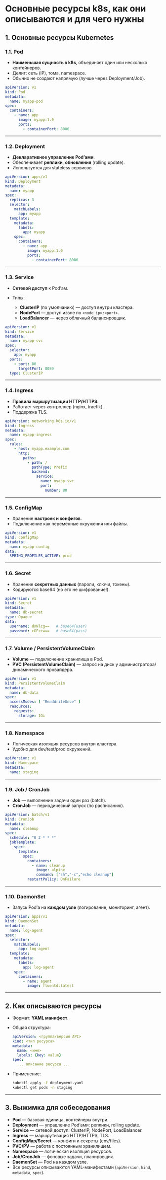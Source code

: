 # Основные ресурсы k8s, как они описываются и для чего нужны

## 1. Основные ресурсы Kubernetes

### 1.1. Pod

* **Наименьшая сущность в k8s**, объединяет один или несколько контейнеров.
* Делит: сеть (IP), тома, namespace.
* Обычно не создают напрямую (лучше через Deployment/Job).

```yaml
apiVersion: v1
kind: Pod
metadata:
  name: myapp-pod
spec:
  containers:
    - name: app
      image: myapp:1.0
      ports:
        - containerPort: 8080
```

---

### 1.2. Deployment

* **Декларативное управление Pod’ами**.
* Обеспечивает **реплики**, **обновления** (rolling update).
* Используется для stateless сервисов.

```yaml
apiVersion: apps/v1
kind: Deployment
metadata:
  name: myapp
spec:
  replicas: 3
  selector:
    matchLabels:
      app: myapp
  template:
    metadata:
      labels:
        app: myapp
    spec:
      containers:
        - name: app
          image: myapp:1.0
          ports:
            - containerPort: 8080
```

---

### 1.3. Service

* **Сетевой доступ** к Pod’ам.
* Типы:

    * **ClusterIP** (по умолчанию) — доступ внутри кластера.
    * **NodePort** — доступ извне по `<node_ip>:<port>`.
    * **LoadBalancer** — через облачный балансировщик.

```yaml
apiVersion: v1
kind: Service
metadata:
  name: myapp-svc
spec:
  selector:
    app: myapp
  ports:
    - port: 80
      targetPort: 8080
  type: ClusterIP
```

---

### 1.4. Ingress

* **Правила маршрутизации HTTP/HTTPS**.
* Работает через контроллер (nginx, traefik).
* Поддержка TLS.

```yaml
apiVersion: networking.k8s.io/v1
kind: Ingress
metadata:
  name: myapp-ingress
spec:
  rules:
    - host: myapp.example.com
      http:
        paths:
          - path: /
            pathType: Prefix
            backend:
              service:
                name: myapp-svc
                port:
                  number: 80
```

---

### 1.5. ConfigMap

* Хранение **настроек и конфигов**.
* Подключение как переменные окружения или файлы.

```yaml
apiVersion: v1
kind: ConfigMap
metadata:
  name: myapp-config
data:
  SPRING_PROFILES_ACTIVE: prod
```

---

### 1.6. Secret

* Хранение **секретных данных** (пароли, ключи, токены).
* Кодируются base64 (но это не шифрование!).

```yaml
apiVersion: v1
kind: Secret
metadata:
  name: db-secret
type: Opaque
data:
  username: dXNlcg==   # base64(user)
  password: cGFzcw==   # base64(pass)
```

---

### 1.7. Volume / PersistentVolumeClaim

* **Volume** — подключение хранилища в Pod.
* **PVC (PersistentVolumeClaim)** — запрос на диск у администратора/динамического провайдера.

```yaml
apiVersion: v1
kind: PersistentVolumeClaim
metadata:
  name: db-data
spec:
  accessModes: [ "ReadWriteOnce" ]
  resources:
    requests:
      storage: 1Gi
```

---

### 1.8. Namespace

* Логическая изоляция ресурсов внутри кластера.
* Удобно для dev/test/prod окружений.

```yaml
apiVersion: v1
kind: Namespace
metadata:
  name: staging
```

---

### 1.9. Job / CronJob

* **Job** — выполнение задачи один раз (batch).
* **CronJob** — периодический запуск (по расписанию).

```yaml
apiVersion: batch/v1
kind: CronJob
metadata:
  name: cleanup
spec:
  schedule: "0 2 * * *"
  jobTemplate:
    spec:
      template:
        spec:
          containers:
            - name: cleanup
              image: alpine
              command: ["sh","-c","echo cleanup"]
          restartPolicy: OnFailure
```

---

### 1.10. DaemonSet

* Запуск Pod’а на **каждом узле** (логирование, мониторинг, агент).

```yaml
apiVersion: apps/v1
kind: DaemonSet
metadata:
  name: log-agent
spec:
  selector:
    matchLabels:
      app: log-agent
  template:
    metadata:
      labels:
        app: log-agent
    spec:
      containers:
        - name: agent
          image: fluentd:latest
```

---

## 2. Как описываются ресурсы

* Формат: **YAML манифест**.
* Общая структура:

  ```yaml
  apiVersion: <группа/версия API>
  kind: <тип ресурса>
  metadata:
    name: <имя>
    labels: {key: value}
  spec:
    ... описание ресурса ...
  ```
* Применение:

  ```bash
  kubectl apply -f deployment.yaml
  kubectl get pods -n staging
  ```

---

## 3. Выжимка для собеседования

* **Pod** — базовая единица, контейнеры внутри.
* **Deployment** — управление Pod’ами: реплики, rolling update.
* **Service** — сетевой доступ: ClusterIP, NodePort, LoadBalancer.
* **Ingress** — маршрутизация HTTP/HTTPS, TLS.
* **ConfigMap/Secret** — конфиги и секреты (env/files).
* **PVC/PV** — работа с постоянным хранилищем.
* **Namespace** — логическая изоляция ресурсов.
* **Job/CronJob** — фоновые задачи, планировщик.
* **DaemonSet** — Pod на каждом узле.
* Все ресурсы описываются YAML-манифестами (`apiVersion`, `kind`, `metadata`, `spec`).
